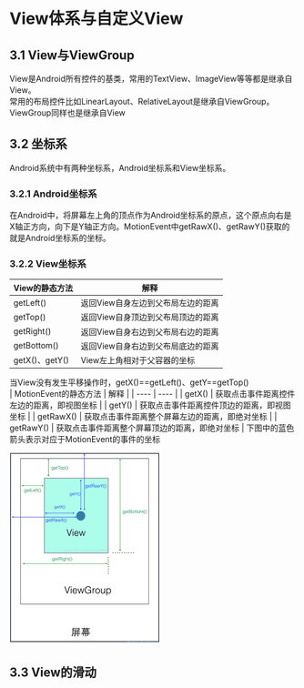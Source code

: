 # View体系与自定义View

## 3.1 View与ViewGroup
View是Android所有控件的基类，常用的TextView、ImageView等等都是继承自View。  
常用的布局控件比如LinearLayout、RelativeLayout是继承自ViewGroup。  
ViewGroup同样也是继承自View
## 3.2 坐标系
Android系统中有两种坐标系，Android坐标系和View坐标系。
### 3.2.1 Android坐标系
在Android中，将屏幕左上角的顶点作为Android坐标系的原点，这个原点向右是X轴正方向，向下是Y轴正方向。MotionEvent中getRawX()、getRawY()获取的就是Android坐标系的坐标。
### 3.2.2 View坐标系
|  View的静态方法   | 解释  |
|  ----  | ----  |
| getLeft()  | 返回View自身左边到父布局左边的距离 |
| getTop()  | 返回View自身顶边到父布局顶边的距离 |
| getRight()  | 返回View自身右边到父布局右边的距离 |
| getBottom()  | 返回View自身右边到父布局底边的距离 |
| getX()、getY()  | View左上角相对于父容器的坐标 |  

当View没有发生平移操作时，getX()==getLeft()、getY==getTop()  
|  MotionEvent的静态方法   | 解释  |
|  ----  | ----  |
| getX()  | 获取点击事件距离控件左边的距离，即视图坐标 |
| getY()  | 获取点击事件距离控件顶边的距离，即视图坐标 |
| getRawX()  | 获取点击事件距离整个屏幕左边的距离，即绝对坐标 |
| getRawY()  | 获取点击事件距离整个屏幕顶边的距离，即绝对坐标 |
下图中的蓝色箭头表示对应于MotionEvent的事件的坐标  

![坐标系](img/坐标系.png)

## 3.3 View的滑动